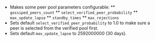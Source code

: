 * Makes some peer pool parameters configurable:
** `gossiped_peers_count`
** `select_verified_peer_probability`
** `max_update_lapse`
** `standby_times`
** `max_rejections`
* Sets default `select_verified_peer_probability` to 1.0 to make sure a peer is selected from the verified pool first.
* Sets default `max_update_lapse` to 2592000000 (30 days).

